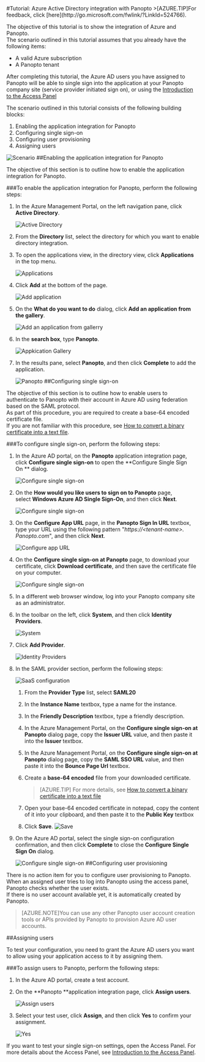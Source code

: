 <properties pageTitle="Tutorial: Azure Active Directory integration with Panopto | Windows Azure" description="Learn how to use Panopto with Azure Active Directory to enable single sign-on, automated provisioning, and more!." services="active-directory" authors="MarkusVi"  documentationCenter="na" manager="stevenpo"/>
<tags ms.service="active-directory" ms.devlang="na" ms.topic="article" ms.tgt_pltfrm="na" ms.workload="identity" ms.date="08/01/2015" ms.author="markvi" />
#Tutorial: Azure Active Directory integration with Panopto
>[AZURE.TIP]For feedback, click [here](http://go.microsoft.com/fwlink/?LinkId=524766).
  
The objective of this tutorial is to show the integration of Azure and Panopto.  
The scenario outlined in this tutorial assumes that you already have the following items:

-   A valid Azure subscription
-   A Panopto tenant
  
After completing this tutorial, the Azure AD users you have assigned to Panopto will be able to single sign into the application at your Panopto company site (service provider initiated sign on), or using the [Introduction to the Access Panel](https://msdn.microsoft.com/zh-cn/library/dn308586)
  
The scenario outlined in this tutorial consists of the following building blocks:

1.  Enabling the application integration for Panopto
2.  Configuring single sign-on
3.  Configuring user provisioning
4.  Assigning users

![Scenario](./media/active-directory-saas-panopto-tutorial/IC777665.png "Scenario")
##Enabling the application integration for Panopto
  
The objective of this section is to outline how to enable the application integration for Panopto.

###To enable the application integration for Panopto, perform the following steps:

1.  In the Azure Management Portal, on the left navigation pane, click **Active Directory**.

    ![Active Directory](./media/active-directory-saas-panopto-tutorial/IC700993.png "Active Directory")

2.  From the **Directory** list, select the directory for which you want to enable directory integration.

3.  To open the applications view, in the directory view, click **Applications** in the top menu.

    ![Applications](./media/active-directory-saas-panopto-tutorial/IC700994.png "Applications")

4.  Click **Add** at the bottom of the page.

    ![Add application](./media/active-directory-saas-panopto-tutorial/IC749321.png "Add application")

5.  On the **What do you want to do** dialog, click **Add an application from the gallery**.

    ![Add an application from gallerry](./media/active-directory-saas-panopto-tutorial/IC749322.png "Add an application from gallerry")

6.  In the **search box**, type **Panopto**.

    ![Appkication Gallery](./media/active-directory-saas-panopto-tutorial/IC777666.png "Appkication Gallery")

7.  In the results pane, select **Panopto**, and then click **Complete** to add the application.

    ![Panopto](./media/active-directory-saas-panopto-tutorial/IC782936.png "Panopto")
##Configuring single sign-on
  
The objective of this section is to outline how to enable users to authenticate to Panopto with their account in Azure AD using federation based on the SAML protocol.  
As part of this procedure, you are required to create a base-64 encoded certificate file.  
If you are not familiar with this procedure, see [How to convert a binary certificate into a text file](http://youtu.be/PlgrzUZ-Y1o).

###To configure single sign-on, perform the following steps:

1.  In the Azure AD portal, on the **Panopto** application integration page, click **Configure single sign-on** to open the **Configure Single Sign On ** dialog.

    ![Configure single sign-on](./media/active-directory-saas-panopto-tutorial/IC777667.png "Configure single sign-on")

2.  On the **How would you like users to sign on to Panopto** page, select **Windows Azure AD Single Sign-On**, and then click **Next**.

    ![Configure single sign-on](./media/active-directory-saas-panopto-tutorial/IC777668.png "Configure single sign-on")

3.  On the **Configure App URL** page, in the **Panopto Sign In URL** textbox, type your URL using the following pattern "*https://\<tenant-name\>. Panopto.com*", and then click **Next**.

    ![Configure app URL](./media/active-directory-saas-panopto-tutorial/IC777528.png "Configure app URL")

4.  On the **Configure single sign-on at Panopto** page, to download your certificate, click **Download certificate**, and then save the certificate file on your computer.

    ![Configure single sign-on](./media/active-directory-saas-panopto-tutorial/IC777669.png "Configure single sign-on")

5.  In a different web browser window, log into your Panopto company site as an administrator.

6.  In the toolbar on the left, click **System**, and then click **Identity Providers**.

    ![System](./media/active-directory-saas-panopto-tutorial/IC777670.png "System")

7.  Click **Add Provider**.

    ![Identity Providers](./media/active-directory-saas-panopto-tutorial/IC777671.png "Identity Providers")

8.  In the SAML provider section, perform the following steps:

    ![SaaS configuration](./media/active-directory-saas-panopto-tutorial/IC777672.png "SaaS configuration")

    1.  From the **Provider Type** list, select **SAML20**
    2.  In the **Instance Name** textbox, type a name for the instance.
    3.  In the **Friendly Description** textbox, type a friendly description.
    4.  In the Azure Management Portal, on the **Configure single sign-on at Panopto** dialog page, copy the **Issuer URL** value, and then paste it into the **Issuer** textbox.
    5.  In the Azure Management Portal, on the **Configure single sign-on at Panopto** dialog page, copy the **SAML SSO URL** value, and then paste it into the **Bounce Page Url** textbox.
    6.  Create a **base-64 encoded** file from your downloaded certificate.  

        >[AZURE.TIP] For more details, see [How to convert a binary certificate into a text file](http://youtu.be/PlgrzUZ-Y1o)

    7.  Open your base-64 encoded certificate in notepad, copy the content of it into your clipboard, and then paste it to the **Public Key** textbox
    8.  Click **Save**.
        ![Save](./media/active-directory-saas-panopto-tutorial/IC777673.png "Save")

9.  On the Azure AD portal, select the single sign-on configuration confirmation, and then click **Complete** to close the **Configure Single Sign On** dialog.

    ![Configure single sign-on](./media/active-directory-saas-panopto-tutorial/IC777674.png "Configure single sign-on")
##Configuring user provisioning
  
There is no action item for you to configure user provisioning to Panopto.  
When an assigned user tries to log into Panopto using the access panel, Panopto checks whether the user exists.  
If there is no user account available yet, it is automatically created by Panopto.

>[AZURE.NOTE]You can use any other Panopto user account creation tools or APIs provided by Panopto to provision Azure AD user accounts.

##Assigning users
  
To test your configuration, you need to grant the Azure AD users you want to allow using your application access to it by assigning them.

###To assign users to Panopto, perform the following steps:

1.  In the Azure AD portal, create a test account.

2.  On the **Panopto **application integration page, click **Assign users**.

    ![Assign users](./media/active-directory-saas-panopto-tutorial/IC777675.png "Assign users")

3.  Select your test user, click **Assign**, and then click **Yes** to confirm your assignment.

    ![Yes](./media/active-directory-saas-panopto-tutorial/IC767830.png "Yes")
  
If you want to test your single sign-on settings, open the Access Panel. For more details about the Access Panel, see [Introduction to the Access Panel](https://msdn.microsoft.com/zh-cn/library/dn308586).
